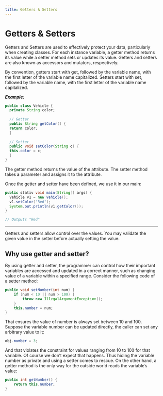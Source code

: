 ```yaml
---
title: Getters & Setters
---
```


# Getters & Setters
Getters and Setters are used to effectively protect your data, particularly when creating classes. For each instance variable, a getter method returns its value while a setter method sets or updates its value. Getters and setters are also known as accessors and mutators, respectively.

By convention, getters start with get, followed by the variable name, with the first letter of the variable name capitalized. Setters start with set, followed by the variable name, with the first letter of the variable name capitalized.

***Example:***

```java
public class Vehicle {
  private String color;
  
  // Getter
  public String getColor() {
  return color;
  }
  
  // Setter
  public void setColor(String c) {
  this.color = c;
  }
}
```

The getter method returns the value of the attribute.
The setter method takes a parameter and assigns it to the attribute.

Once the getter and setter have been defined, we use it in our main:

```java
public stativ void main(String[] args) {
  Vehicle v1 = new Vehicle();
  v1.setColor("Red");
  System.out.println(v1.getColor());
}

// Outputs "Red"
```

****************

Getters and setters allow control over the values.  You may validate the given value in the setter before actually setting the value.


## Why use getter and setter?

By using getter and setter, the programmer can control how their important variables are accessed and updated in a correct manner, such as changing value of a variable within a specified range. Consider the following code of a setter method:

```java
public void setNumber(int num) {
    if (num < 10 || num > 100) {
        throw new IllegalArgumentException();
    }
    this.number = num;
}
```

That ensures the value of number is always set between 10 and 100.  Suppose the variable number can be updated directly, the caller can set any arbitrary value to it:

```java
obj.number = 3;
```

And that violates the constraint for values ranging from 10 to 100 for that variable. Of course we don’t expect that happens. Thus hiding the variable number as private and using a setter comes to rescue.
On the other hand, a getter method is the only way for the outside world reads the variable’s value:

```java
public int getNumber() {
    return this.number;
}
```

